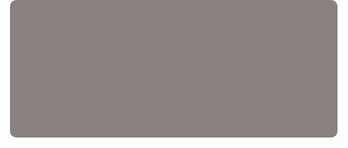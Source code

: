 <!DOCTYPE html>
<html lang="en">
    <head>
        <meta charset="UTF-8">
        <meta name="viewport"content="width=device-width,initial-scale=1.0">
<head>
    <body>
    <style>
         button{
                color:white;
                background-color: rgb(109, 10, 56);
                border-radius: 3px;
                height:30px;
                width:80px;
                border: none;
                cursor: pointer;
            }
            .enter{
                width: 700px;
                height:30px;
                border-radius: 4px;
                background-color:white;
                border:1px;
                padding-top: 5;
            }
            .names{
                color:rgb(109, 10, 56);
                font-weight:15px;
                block-size: auto;
            }
            body{
                background-color:rgb(138, 128, 128);
                border-radius:10px;
                padding: 10px;
                border:2px solid black;
                height: 200px;
                margin:200px;
                border:20px;
                margin-top: auto;

            }
            h1{
                text-decoration: underline;
                text-align:center;
                margin-right:50px;
            }
            table{
                text-align:center;
            }
            .day{
                
                color: rgb(109, 10, 56);
                display: inline-block;
                margin-left:6px;
            }
            td{
                margin-left:40px;
            }
            .highlight{
                color:rgb(109, 10, 56);
                font-weight:bold;
            }
            button:hover{
                background-color: blue;
            }
        .degrees{
            display: flex;
            color: rgb(109, 10, 56);
            font-weight:bold ;
        }
        .degrees p{
            margin:0 10px;
        }
        .fade{
            color:rgb(109, 10, 56,0.5);
        }
        .links{
            color: rgb(109, 10, 56);
            text-decoration: underline;
            text-decoration-color: rgb(109, 10, 56);
            font-weight:bold;
        
        }
        .temperature{
            font-size:50px;
            font-weight: bold;
        }
        .degree-symbol{
            font-size: 16px;
        }
        .heading{
            margin:0;
        }
        .heading-wrapper{
            display:flex;
            justify-content: space-between;
            align-items: center;
            padding:10px;
        }

              </style>
    </body>
    <h1>
        Welcome to our Weather application
    </h1>
    <input type ="Enter" placeholder="Enter city name"class ="enter">
    <button>
        Search
    </button>
    <div class="heading-wrapper">
    <h2 class="heading"> Paris </h2>
    <span class="temperature">☁️12°c</span></div>

    <p>
        Tuesday 07:45,scattered clouds<br>
        Humidity:<span class="highlight">66</span>,Wind Speed:4.3</p><br>
        <table>
            <tr>
                <th><div class="day"><span>Mon</span></th>
                <th><div class="day"><span>Tue</span></th>
                <th><div class="day"><span>Wed</span></th>
                <th><div class="day"><span>Thu</span></th>
                <th><div class="day"><span>Fri</span></th>
                <th><div class="day"><span>Sat</span></th>
                <th><div class="day"><span>Sun</span></th>
            </tr>
            <tr>
                <td>🌦️<div class="degrees">
                    <p>15°</p>
                    <p class="fade">19°</p>
                </div>
                </td>
                <td>🌦️<div class="degrees">
                    <p>15°</p>
                    <p class="fade">19°</p>
                </div></td>
                <td>🌦️<div class="degrees">
                    <p>15°</p>
                    <p class="fade">19°</p>
                </div></td>
                <td>🌦️<div class="degrees">
                    <p>15°</p>
                    <p class="fade">19°</p>
                </div></td>
                <td>🌦️<div class="degrees">
                    <p>15°</p>
                    <p class="fade">19°</p>
                </div></td>
                <td>🌦️<div class="degrees">
                    <p>15°</p>
                    <p class="fade">19°</p>
                </div></td>
                <td>🌦️<div class="degrees">
                    <p>15°</p>
                    <p class="fade">19°</p>
                </div></td>

            </tr>
        </table>
         Coded by <a href="https://github.com/Deroh227"><span class="links">
            Derrick Ojiambo
        </span></a> and is on
        <a href="https://github.com/"><span class="links">
            Github
        </span></a> and <a href="https://www.netlify.com/"><span class="links">
            hosted by Netlify.<br></span></a>
            The design was done using
             <a href="Figma.com"><span class="links">
                Figma
            </span></a>
